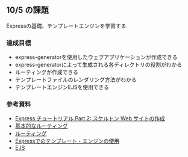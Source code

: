 ## 10/5 の課題
Expressの基礎、テンプレートエンジンを学習する

### 達成目標
* express-generatorを使用したウェブアプリケーションが作成できる
* express-generatorによって生成される各ディレクトリの役割がわかる
* ルーティングが作成できる
* テンプレートファイルのレンダリング方法がわかる
* テンプレートエンジンEJSを使用できる

### 参考資料
* [Express チュートリアル Part 2: スケルトン Web サイトの作成](https://developer.mozilla.org/ja/docs/Learn/Server-side/Express_Nodejs/skeleton_website)
* [基本的なルーティング](https://expressjs.com/ja/starter/basic-routing.html)
* [ルーティング](https://expressjs.com/ja/guide/routing.html)
* [Expressでのテンプレート・エンジンの使用](https://expressjs.com/ja/guide/using-template-engines.html)
* [EJS](https://ejs.co/#docs)